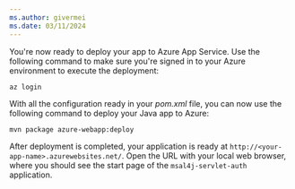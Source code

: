 ```yaml
---
ms.author: givermei
ms.date: 03/11/2024
---
```


You're now ready to deploy your app to Azure App Service. Use the following command to make sure you're signed in to your Azure environment to execute the deployment:

```azurecli
az login
```

With all the configuration ready in your *pom.xml* file, you can now use the following command to deploy your Java app to Azure:

```bash
mvn package azure-webapp:deploy
```

After deployment is completed, your application is ready at `http://<your-app-name>.azurewebsites.net/`. Open the URL with your local web browser, where you should see the start page of the `msal4j-servlet-auth` application.
